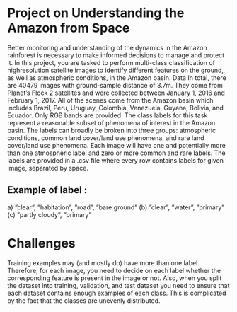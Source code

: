 # Project on Understanding the Amazon from Space
Better monitoring and understanding of the dynamics in the Amazon rainforest is necessary to make informed decisions to manage and protect it.
In this project, you are tasked to perform multi-class classification of highresolution satellite images to identify different features on the ground, as well as atmospheric conditions, in the Amazon basin.
Data In total, there are 40479 images with ground-sample distance of 3.7m. They come from Planet’s Flock 2 satellites and were collected between January 1, 2016 and February 1, 2017. All of the scenes come from the Amazon basin which includes Brazil, Peru, Uruguay, Colombia, Venezuela, Guyana, Bolivia, and Ecuador. Only RGB bands are provided.
The class labels for this task represent a reasonable subset of phenomena of interest in the Amazon basin. The labels can broadly be broken into three groups: atmospheric conditions, common land cover/land use phenomena, and rare land cover/land use phenomena. Each image will have one and potentially more than one atmospheric label and zero or more common and rare labels. The labels are provided in a .csv file where every row contains labels for given image, separated by space.

## Example of label : 
a) ”clear”, ”habitation”, ”road”, ”bare ground” (b) ”clear”, ”water”, ”primary” (c) ”partly cloudy”, ”primary”

# Challenges
 Training examples may (and mostly do) have more than one label. Therefore, for each image, you need to decide on each label whether the corresponding feature is present in the image or not. Also, when you split the dataset into training, validation, and test dataset you need to ensure that each dataset contains enough examples of each class. This is complicated by the fact that the classes are unevenly distributed.